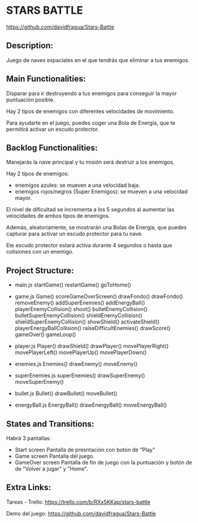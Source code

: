 # STARS BATTLE

https://github.com/davidfragua/Stars-Battle

## Description:

Juego de naves espaciales en el que tendrás que eliminar a tus enemigos.


## Main Functionalities:

Disparar para ir destruyendo a tus enemigos para conseguir la mayor puntuación posible.

Hay 2 tipos de enemigos con diferentes velocidades de movimiento. 

Para ayudarte en el juego, puedes coger una Bola de Energía, que te permitirá activar un escudo protector.



## Backlog Functionalities:

Manejarás la nave principal y tu misión será destruir a los enemigos.

Hay 2 tipos de enemigos: 
- enemigos azules: se mueven a una velocidad baja.
- enemigos rojos/negros (Super Enemigos): se mueven a una velocidad mayor.

El nivel de dificultad se incrementa a los 5 segundos al aumentar las velocidades de ambos tipos de enemigos.

Además, aleatoriamente, se mostrarán una Bolas de Energía, que puedes capturar para activar un escudo protector para tu nave.

Ete escudo protector estará activa durante 4 segundos o hasta que colisiones con un enemigo.


## Project Structure:

- main.js
startGame()
restartGame()
goToHome()

- game.js
Game()
scoreGameOverScreen()
drawFondo()
drawFondo()
removeEnemy()
addSuperEnemies()
addEnergyBall()
playerEnemyCollision()
shoot()
bulletEnemyCollision()
bulletSuperEnemyCollision()
shieldEnemyCollision()
shieldSuperEnemyCollision()
showShield()
activateShield()
playerEnergyBallCollision()
raiseDifficultEnemies()
drawScore()
gameOver()
gameLoop()

- player.js
Player()
drawShield()
drawPlayer()
movePlayerRight()
movePlayerLeft()
movePlayerUp()
movePlayerDown()

- enemies.js
Enemies()
drawEnemy()
moveEnemy()

- superEnemies.js
superEnemies()
drawSuperEnemy()
moveSuperEnemy()

- bullet.js
Bullet()
drawBullet()
moveBullet()

- energyBall.js
EnergyBall()
drawEnergyBall()
moveEnergyBall()

## States and Transitions:
Habrá 3 pantallas:
- Start screen
Pantalla de presntación con botón de "Play"
- Game screen
Pantalla del juego.
- GameOver screen
Pantalla de fin de juego con la puntuación y botón de de "Volver a jugar" y "Home".


## Extra Links:

Tareas - Trello:
https://trello.com/b/RXx5KKap/stars-battle

Demo del juego:
https://github.com/davidfragua/Stars-Battle